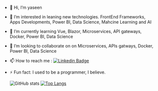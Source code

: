 - 👋 Hi, I’m yaseen
- 👀 I’m interested in leaning new technologies. FrontEnd Frameworks, Apps Developments, Power BI, Data Science, Mahcine Learning and AI
- 🌱 I’m currently learning Vue, Blazor, Microservices, API gateways, Docker, Power BI, Data Science
- 💞️ I’m looking to collaborate on on Microservices, APIs gatways, Docker, Power BI, Data Science
- 📫 How to reach me : <a href="https://www.linkedin.com/in/yaseen733/" rel="nofollow"><img src="https://camo.githubusercontent.com/69b5ee1e2ac5d96f1cf20f6da5d286ac644478494a0faa333de91d8b55bb7679/68747470733a2f2f696d672e736869656c64732e696f2f62616467652f2d4c696e6b6564496e2d626c75653f7374796c653d666c61742d737175617265266c6f676f3d4c696e6b6564696e266c6f676f436f6c6f723d7768697465266c696e6b3d68747470733a2f2f7777772e6c696e6b6564696e2e636f6d2f696e2f686166697a6d7568616d6d6164617a65656d2f" alt="Linkedin Badge" data-canonical-src="https://img.shields.io/badge/-LinkedIn-blue?style=flat-square&amp;logo=Linkedin&amp;logoColor=white&amp;link=https://www.linkedin.com/in/yaseen733/" style="max-width: 100%;"></a>
- ⚡ Fun fact: I used to be a programmer, I believe.
     
     ![GitHub stats](https://github-readme-stats.vercel.app/api?username=myaseen85&&show_icons=true&hide_border=false&title_color=349DF0&icon_color=349DF0&text_color=#000000&bg_color=#f0f5f1)  [![Top Langs](https://github-readme-stats.vercel.app/api/top-langs/?username=myaseen85&layout=compact&text_color=#000000&bg_color=#f0f5f1&hide_border=fasle&title_color=349DF0)](https://github.com/anuraghazra/github-readme-stats)
     
<!---
myaseen85/myaseen85 is a ✨ special ✨ repository because its `README.md` (this file) appears on your GitHub profile.
You can click the Preview link to take a look at your changes.
--->

